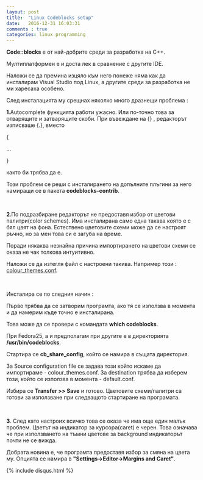 ```yaml
---
layout: post
title:  "Linux Codeblocks setup"
date:   2016-12-31 16:03:31
comments : true
categories: linux programming
---
```


**Code::blocks** e от най-добрите среди за разработка на C++.

Мултиплатформен  e и доста лек в сравнение с другите IDE. 

Наложи се да премина изцяло към него понеже няма как да инсталирам Visual Studio под Linux, а другите среди за разработка не ми харесаха особено. 

След инсталацията му срещнах няколко много дразнещи проблема : 


**1**.Autocomplete функцията работи ужасно.
Или по-точно това за отварящите и затварящите скоби.
При въвеждане на {} , редакторът изписваше {.}, 
вместо 

{

...

}

както би трябва да е.

Този проблем се реши с инсталирането на допълните плъгини за него
намиращи се в пакета **codeblocks-contrib**.

&nbsp;

**2**.По подразбиране редакторът не предоставя избор от цветови палитри(color schemes). Има инсталирана само една такава която е с бял цвят на фона. Естествено цветовите схеми може да се настроят ръчно, но за мен това си е загуба на време. 

Поради някаква незнайна причина импортирането на цветови схеми се оказа не чак толкова интуитивно. 

Наложи се да изтегля файл с настроени такива. Например този : [colour_themes.conf](https://gist.github.com/yzhong52/6852140faa233408de67).

&nbsp;

Инсталира се по следния начин : 


Първо трябва да се затворим програмта, ако тя се използва в момента и да намерим къде точно е инсталирана.

Това може да се провери с командата **which codeblocks**. 

При Fedora25, а и предполагам при другите е в директорията **/usr/bin/codeblocks**. 


Стартира се **cb_share_config**, който се намира в същата директория.

За Source configuration file се задава този който искаме да импортираме - 
colour_themes.conf. За destination трябва да изберем този, който се използва в момента - default.conf. 

Избира се **Transfer >> Save** и готово. 
Цветовите схеми/палитри са готови за използване при следващото стартиране на програмата. 

&nbsp;

**3**. След като настроих всичко това се оказа че има още един малък проблем. 
Цветът на индикатор за курсора(caret) е черен. Това означава че при използването на тъмни цветове за background индикаторът почти не се вижда. 

Добрата новина е, че програмта предоставя избор за смяна на цвета му.
Опцията се намира в **"Settings->Editor->Margins and Caret"**.


{% include disqus.html %}
